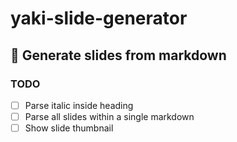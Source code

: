 # yaki-slide-generator

## 🎠 Generate slides from markdown

### TODO

- [ ] Parse italic inside heading
- [ ] Parse all slides within a single markdown
- [ ] Show slide thumbnail
